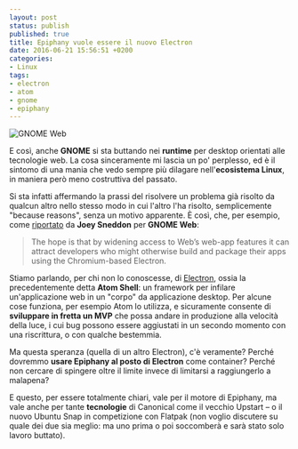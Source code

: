 ```yaml
---
layout: post
status: publish
published: true
title: Epiphany vuole essere il nuovo Electron
date: 2016-06-21 15:56:51 +0200
categories:
- Linux
tags:
- electron
- atom
- gnome
- epiphany
---
```


![GNOME Web](https://wiki.gnome.org/Apps/Web?action=AttachFile&do=get&target=Web-3.14.png)

E così, anche **GNOME** si sta buttando nei **runtime** per desktop orientati alle tecnologie web. La cosa sinceramente mi lascia un po' perplesso, ed è il sintomo di una mania che vedo sempre più dilagare nell'**ecosistema Linux**, in maniera però meno costruttiva del passato.

Si sta infatti affermando la prassi del risolvere un problema già risolto da qualcun altro nello stesso modo in cui l'altro l'ha risolto, semplicemente "because reasons", senza un motivo apparente. È così, che, per esempio, come [riportato](http://www.omgubuntu.co.uk/2016/06/gnome-web-offer-electron-alternative) da **Joey Sneddon** per **GNOME Web**:

> The hope is that by widening access to Web’s web-app features it can attract developers who might otherwise build and package their apps using the Chromium-based Electron.

Stiamo parlando, per chi non lo conoscesse, di [Electron](http://electron.atom.io/), ossia la precedentemente detta **Atom Shell**: un framework per infilare un'applicazione web in un "corpo" da applicazione desktop. Per alcune cose funziona, per esempio Atom lo utilizza, e sicuramente consente di **sviluppare in fretta un MVP** che possa andare in produzione alla velocità della luce, i cui bug possono essere aggiustati in un secondo momento con una riscrittura, o con qualche bestemmia.

Ma questa speranza (quella di un altro Electron), c'è veramente? Perché dovremmo **usare Epiphany al posto di Electron** come container? Perché non cercare di spingere oltre il limite invece di limitarsi a raggiungerlo a malapena?

E questo, per essere totalmente chiari, vale per il motore di Epiphany, ma vale anche per tante **tecnologie** di Canonical come il vecchio Upstart – o il nuovo Ubuntu Snap in competizione con Flatpak (non voglio discutere su quale dei due sia meglio: ma uno prima o poi soccomberà e sarà stato solo lavoro buttato).
